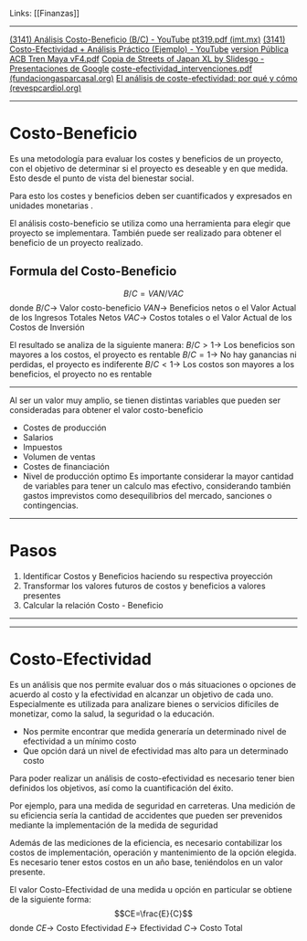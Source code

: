 Links: [[Finanzas]]
___

[(3141) Análisis Costo-Beneficio (B/C) - YouTube](https://www.youtube.com/watch?v=Jd4JMM1WySo&ab_channel=JoseAndresLenguaDiaz)
[pt319.pdf (imt.mx)](http://imt.mx/archivos/Publicaciones/PublicacionTecnica/pt319.pdf)
[(3141) Costo-Efectividad + Análisis Práctico (Ejemplo) - YouTube](https://www.youtube.com/watch?v=61m3_35d048&ab_channel=OLGALETICIARANGELBARRAG%EF%BF%BDN)
[version Pública ACB Tren Maya vF4.pdf](file:///C:/Users/PC/Downloads/version%20P%C3%BAblica%20ACB%20Tren%20Maya%20vF4.pdf)
[Copia de Streets of Japan XL by Slidesgo - Presentaciones de Google](https://docs.google.com/presentation/d/1WWlAqG8Jm-B8tEGA3s4MdeublhQI0FdQIzsKPWIGPP0/edit#slide=id.p)
[coste-efectividad_intervenciones.pdf (fundaciongasparcasal.org)](https://fundaciongasparcasal.org/wp-content/uploads/2021/05/coste-efectividad_intervenciones.pdf)
[El análisis de coste-efectividad: por qué y cómo (revespcardiol.org)](https://www.revespcardiol.org/es-pdf-S0300893216000397)

___
# Costo-Beneficio

Es una metodología para evaluar los costes y beneficios de un proyecto, con el objetivo de determinar si el proyecto es deseable y en que medida. Esto desde el punto de vista del bienestar social.

Para esto los costes y beneficios deben ser cuantificados y expresados en unidades monetarias .

El análisis costo-beneficio se utiliza como una herramienta para elegir que proyecto se implementara. También puede ser realizado para obtener el beneficio de un proyecto realizado.

## Formula del Costo-Beneficio
$$B/C = VAN/VAC$$
donde $B/C \rightarrow$ Valor costo-beneficio
$VAN \rightarrow$ Beneficios netos o el Valor Actual de los Ingresos Totales Netos
$VAC \rightarrow$ Costos totales o el Valor Actual de los Costos de Inversión

El resultado se analiza de la siguiente manera:
$B/C >1 \rightarrow$ Los beneficios son mayores a los costos, el proyecto es rentable
$B/C=1 \rightarrow$ No hay ganancias ni perdidas, el proyecto es indiferente
$B/C < 1 \rightarrow$ Los costos son mayores a los beneficios, el proyecto no es rentable
___

Al ser un valor muy amplio, se tienen distintas variables que pueden ser consideradas para obtener el valor costo-beneficio
- Costes de producción
- Salarios
- Impuestos
- Volumen de ventas
- Costes de financiación 
- Nivel de producción optimo
Es importante considerar la mayor cantidad de variables para tener un calculo mas efectivo, considerando también gastos imprevistos como desequilibrios del mercado, sanciones o contingencias.

___
# Pasos
1. Identificar Costos y Beneficios haciendo su respectiva proyección
2. Transformar los valores futuros de costos y beneficios a valores presentes
3. Calcular la relación Costo - Beneficio
___
___

# Costo-Efectividad

Es un análisis que nos permite evaluar dos o más situaciones o opciones de acuerdo al costo y la efectividad en alcanzar un objetivo de cada uno.
Especialmente es utilizada para analizare bienes o servicios difíciles de monetizar, como la salud, la seguridad o la educación.

- Nos permite encontrar que medida generaría un determinado nivel de efectividad a un mínimo costo
- Que opción dará un nivel de efectividad mas alto para un determinado costo

Para poder realizar un análisis de costo-efectividad es necesario tener bien definidos los objetivos, así como la cuantificación del éxito.

Por ejemplo, para una medida de seguridad en carreteras. Una medición de su eficiencia sería la cantidad de accidentes que pueden ser prevenidos mediante la implementación de la medida de seguridad

Además de las mediciones de la eficiencia, es necesario contabilizar los costos de implementación, operación y mantenimiento de la opción elegida. Es necesario tener estos costos en un año base, teniéndolos en un valor presente.

El valor Costo-Efectividad de una medida u opción en particular se obtiene de la siguiente forma:
$$CE=\frac{E}{C}$$
donde $CE \rightarrow$ Costo Efectividad
$E \rightarrow$ Efectividad
$C \rightarrow$ Costo Total

